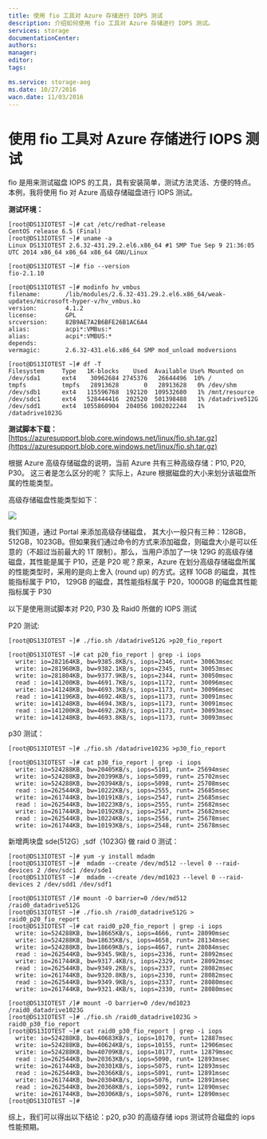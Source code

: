 ```yaml
---
title: 使用 fio 工具对 Azure 存储进行 IOPS 测试
description: 介绍如何使用 fio 工具对 Azure 存储进行 IOPS 测试。
services: storage
documentationCenter: 
authors: 
manager: 
editor: 
tags: 

ms.service: storage-aog
ms.date: 10/27/2016
wacn.date: 11/03/2016
---
```


# 使用 fio 工具对 Azure 存储进行 IOPS 测试

fio 是用来测试磁盘 IOPS 的工具，具有安装简单，测试方法灵活、方便的特点。 
本例，我将使用 fio 对 Azure 高级存储磁盘进行 IOPS 测试。

**测试环境：**

```
[root@DS13IOTEST ~]# cat /etc/redhat-release
CentOS release 6.5 (Final)
[root@DS13IOTEST ~]# uname -a
Linux DS13IOTEST 2.6.32-431.29.2.el6.x86_64 #1 SMP Tue Sep 9 21:36:05 UTC 2014 x86_64 x86_64 x86_64 GNU/Linux

[root@DS13IOTEST ~]# fio --version
fio-2.1.10

[root@DS13IOTEST ~]# modinfo hv_vmbus
filename:       /lib/modules/2.6.32-431.29.2.el6.x86_64/weak-updates/microsoft-hyper-v/hv_vmbus.ko
version:        4.1.2
license:        GPL
srcversion:     82B9AE7A2B6BFE26B1AC6A4
alias:          acpi*:VMBus:*
alias:          acpi*:VMBUS:*
depends:
vermagic:       2.6.32-431.el6.x86_64 SMP mod_unload modversions

[root@DS13IOTEST ~]# df -T
Filesystem     Type   1K-blocks    Used  Available Use% Mounted on
/dev/sda1      ext4    30962684 2745376   26644496  10% /
tmpfs          tmpfs   28913628       0   28913628   0% /dev/shm
/dev/sdb1      ext4   115596768  192120  109532680   1% /mnt/resource
/dev/sdc1      ext4   528444416  202520  501398488   1% /datadrive512G
/dev/sdd1      ext4  1055860904  204056 1002022244   1% /datadrive1023G
```

**测试脚本下载：**[https://azuresupport.blob.core.windows.net/linux/fio.sh.tar.gz](https://azuresupport.blob.core.windows.net/linux/fio.sh.tar.gz)

根据 Azure 高级存储磁盘的说明，当前 Azure 共有三种高级存储：P10, P20, P30。 这三者是怎么区分的呢？ 实际上，Azure 根据磁盘的大小来划分该磁盘所属的性能类型。

高级存储磁盘性能类型如下：

![](./media/aog-storage-fio-iops-test/premium-storage.png)

我们知道，通过 Portal 来添加高级存储磁盘， 其大小一般只有三种：128GB，512GB，1023GB。但如果我们通过命令的方式来添加磁盘，则磁盘大小是可以任意的（不超过当前最大的 1T 限制）。那么，当用户添加了一块 129G 的高级存储磁盘，其性能是属于 P10，还是 P20 呢？原来，Azure 在划分高级存储磁盘所属的性能类型时，采用的是向上舍入 (round up) 的方式。这样 10GB 的磁盘，其性能指标属于 P10， 129GB 的磁盘，其性能指标属于 P20，1000GB 的磁盘其性能指标属于 P30

以下是使用测试脚本对 P20, P30 及 Raid0 所做的 IOPS 测试

P20 测试:

```
[root@DS13IOTEST ~]# ./fio.sh /datadrive512G >p20_fio_report  

[root@DS13IOTEST ~]# cat p20_fio_report | grep -i iops
  write: io=282164KB, bw=9385.8KB/s, iops=2346, runt= 30063msec
  write: io=281960KB, bw=9382.1KB/s, iops=2345, runt= 30053msec
  write: io=281804KB, bw=9377.9KB/s, iops=2344, runt= 30050msec
  read : io=141200KB, bw=4691.7KB/s, iops=1172, runt= 30096msec
  write: io=141248KB, bw=4693.3KB/s, iops=1173, runt= 30096msec
  read : io=141196KB, bw=4692.4KB/s, iops=1173, runt= 30091msec
  write: io=141248KB, bw=4694.3KB/s, iops=1173, runt= 30091msec
  read : io=141200KB, bw=4692.2KB/s, iops=1173, runt= 30093msec
  write: io=141248KB, bw=4693.8KB/s, iops=1173, runt= 30093msec
```

p30 测试：  

```
[root@DS13IOTEST ~]# ./fio.sh /datadrive1023G >p30_fio_report 

[root@DS13IOTEST ~]# cat p30_fio_report | grep -i iops
  write: io=524288KB, bw=20405KB/s, iops=5101, runt= 25694msec
  write: io=524288KB, bw=20399KB/s, iops=5099, runt= 25702msec
  write: io=524288KB, bw=20394KB/s, iops=5098, runt= 25708msec
  read : io=262544KB, bw=10222KB/s, iops=2555, runt= 25685msec
  write: io=261744KB, bw=10191KB/s, iops=2547, runt= 25685msec
  read : io=262544KB, bw=10223KB/s, iops=2555, runt= 25682msec
  write: io=261744KB, bw=10192KB/s, iops=2547, runt= 25682msec
  read : io=262544KB, bw=10224KB/s, iops=2556, runt= 25678msec
  write: io=261744KB, bw=10193KB/s, iops=2548, runt= 25678msec
```

新增两块盘 sde(512G）,sdf（1023G) 做 raid 0 测试：

```
[root@DS13IOTEST ~]# yum -y install mdadm
[root@DS13IOTEST ~]#  mdadm --create /dev/md512 --level 0 --raid-devices 2 /dev/sdc1 /dev/sde1
[root@DS13IOTEST ~]#  mdadm --create /dev/md1023 --level 0 --raid-devices 2 /dev/sdd1 /dev/sdf1

[root@DS13IOTEST /]# mount -O barrier=0 /dev/md512 /raid0_datadrive512G
[root@DS13IOTEST ~]# ./fio.sh /raid0_datadrive512G > raid0_p20_fio_report
[root@DS13IOTEST ~]# cat raid0_p20_fio_report | grep -i iops
  write: io=524288KB, bw=18665KB/s, iops=4666, runt= 28090msec
  write: io=524288KB, bw=18635KB/s, iops=4658, runt= 28134msec
  write: io=524288KB, bw=18669KB/s, iops=4667, runt= 28084msec
  read : io=262544KB, bw=9345.9KB/s, iops=2336, runt= 28092msec
  write: io=261744KB, bw=9317.4KB/s, iops=2329, runt= 28092msec
  read : io=262544KB, bw=9349.2KB/s, iops=2337, runt= 28082msec
  write: io=261744KB, bw=9320.8KB/s, iops=2330, runt= 28082msec
  read : io=262544KB, bw=9349.9KB/s, iops=2337, runt= 28080msec
  write: io=261744KB, bw=9321.4KB/s, iops=2330, runt= 28080msec

[root@DS13IOTEST /]# mount -O barrier=0 /dev/md1023 /raid0_datadrive1023G  
[root@DS13IOTEST ~]# ./fio.sh /raid0_datadrive1023G > raid0_p30_fio_report  
[root@DS13IOTEST ~]# cat raid0_p30_fio_report | grep -i iops
  write: io=524288KB, bw=40683KB/s, iops=10170, runt= 12887msec
  write: io=524288KB, bw=40624KB/s, iops=10155, runt= 12906msec
  write: io=524288KB, bw=40709KB/s, iops=10177, runt= 12879msec
  read : io=262544KB, bw=20363KB/s, iops=5090, runt= 12893msec
  write: io=261744KB, bw=20301KB/s, iops=5075, runt= 12893msec
  read : io=262544KB, bw=20366KB/s, iops=5091, runt= 12891msec
  write: io=261744KB, bw=20304KB/s, iops=5076, runt= 12891msec
  read : io=262544KB, bw=20368KB/s, iops=5092, runt= 12890msec
  write: io=261744KB, bw=20306KB/s, iops=5076, runt= 12890msec
[root@DS13IOTEST ~]#
```

综上，我们可以得出以下结论：p20, p30 的高级存储 iops 测试符合磁盘的 iops 性能预期。